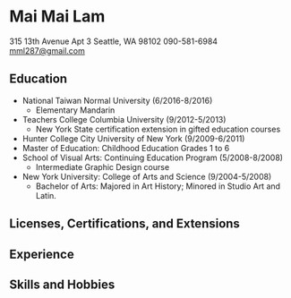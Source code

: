 # Mai Mai Lam

315 13th Avenue Apt 3 Seattle, WA 98102
090-581-6984
[mml287@gmail.com](mailto:mml287@gmail.com)

## Education
* National Taiwan Normal University  (6/2016-8/2016)
  * Elementary Mandarin
* Teachers College Columbia University (9/2012-5/2013)
  * New York State certification extension in gifted education courses
*  Hunter College City University of New York (9/2009-6/2011)
  * Master of Education: Childhood Education Grades 1 to 6
* School of Visual Arts: Continuing Education Program (5/2008-8/2008)
  * Intermediate Graphic Design course
* New York University: College of Arts and Science (9/2004-5/2008)
  * Bachelor of Arts: Majored in Art History; Minored in Studio Art and Latin.

## Licenses, Certifications, and Extensions

## Experience

## Skills and Hobbies
